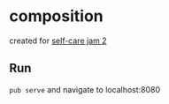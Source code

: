 # composition

created for [self-care jam 2](https://itch.io/jam/self-care-jam-2)

## Run
`pub serve` and navigate to localhost:8080
